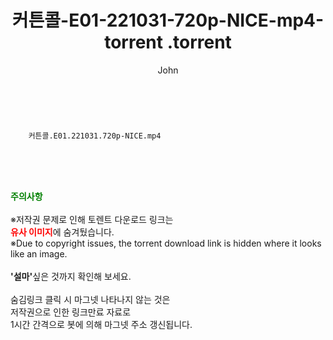 ﻿---
layout: post
title:  "                   커튼콜-E01-221031-720p-NICE-mp4-torrent                .torrent"
author: John
categories: [ 드라마 ]
tags: [  ]
image:  
description: "                   커튼콜-E01-221031-720p-NICE-mp4-torrent                 torrent 정보 공유"
toc: true
toc_sticky: true
---

<br>

        커튼콜.E01.221031.720p-NICE.mp4    
    
<br><br><br>
<p data-ke-size="size16"><b><span style="color: green;">주의사항</span></b><br /><br />※저작권 문제로 인해 토렌트 다운로드 링크는<br /><b><span style="color: red;">유사 이미지</span></b>에 숨겨뒀습니다.<br />※Due to copyright issues, the torrent download link is hidden where it looks like an image.<br /><br /><b>'설마'</b>싶은 것까지 확인해 보세요.<br /><br />숨김링크 클릭 시 마그넷 나타나지 않는 것은<br />저작권으로 인한 링크만료 자료로<br />1시간 간격으로 봇에 의해 마그넷 주소 갱신됩니다.</p>
